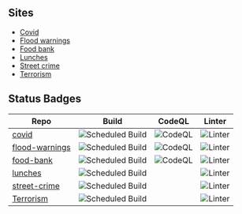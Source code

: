 
## Sites

- [Covid](/covid)
- [Flood warnings](/flood-warnings)
- [Food bank](/food-bank)
- [Lunches](/lunches)
- [Street crime](/street-crime)
- [Terrorism](/terrorism)

## Status Badges

| Repo | Build | CodeQL | Linter |
| --- | --- | --- | --- |
| [covid](https://github.com/cheltenham-open-data/covid/) | ![Scheduled Build](https://github.com/cheltenham-open-data/covid/workflows/Scheduled%20Build/badge.svg) | ![CodeQL](https://github.com/cheltenham-open-data/covid/workflows/CodeQL/badge.svg) | ![Linter](https://github.com/cheltenham-open-data/covid/workflows/Linter/badge.svg) |
| [flood-warnings](https://github.com/cheltenham-open-data/flood-warnings/) | ![Scheduled Build](https://github.com/Cheltenham-Open-Data/flood-warnings/workflows/Scheduled%20Build/badge.svg) | ![CodeQL](https://github.com/cheltenham-open-data/flood-warnings/workflows/CodeQL/badge.svg) | ![Linter](https://github.com/cheltenham-open-data/flood-warnings/workflows/Linter/badge.svg) |
| [food-bank](https://github.com/cheltenham-open-data/food-bank/) | ![Scheduled Build](https://github.com/cheltenham-open-data/food-bank/workflows/Scheduled%20Build/badge.svg) | ![CodeQL](https://github.com/cheltenham-open-data/food-bank/workflows/CodeQL/badge.svg) | ![Linter](https://github.com/cheltenham-open-data/food-bank/workflows/Linter/badge.svg) |
| [lunches](https://github.com/cheltenham-open-data/lunches) | ![Scheduled Build](https://github.com/Cheltenham-Open-Data/lunches/workflows/Scheduled%20Build/badge.svg) |  |![Linter](https://github.com/cheltenham-open-data/lunches/workflows/Linter/badge.svg)|
| [street-crime](https://github.com/cheltenham-open-data/street-crime) | ![Scheduled Build](https://github.com/Cheltenham-Open-Data/street-crime/workflows/Scheduled%20Build/badge.svg) | |![Linter](https://github.com/cheltenham-open-data/street-crime/workflows/Linter/badge.svg)|
| [Terrorism](https://github.com/cheltenham-open-data/terrorism) | ![Scheduled Build](https://github.com/Cheltenham-Open-Data/terrorism/workflows/Scheduled%20Build/badge.svg) | |![Linter](https://github.com/cheltenham-open-data/terrorism/workflows/Linter/badge.svg)|


